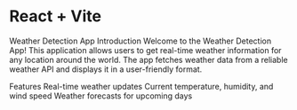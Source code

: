 # React + Vite

Weather Detection App
Introduction
Welcome to the Weather Detection App! This application allows users to get real-time weather information for any location around the world. The app fetches weather data from a reliable weather API and displays it in a user-friendly format.

Features
Real-time weather updates
Current temperature, humidity, and wind speed
Weather forecasts for upcoming days